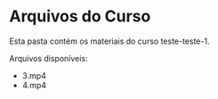 # Arquivos do Curso

Esta pasta contém os materiais do curso teste-teste-1.

Arquivos disponíveis:
- 3.mp4
- 4.mp4